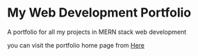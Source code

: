 # My Web Development Portfolio
A portfolio for all my projects in MERN stack web development

you can visit the portfolio home page from [Here](https://fast-shore-20173.herokuapp.com/)

